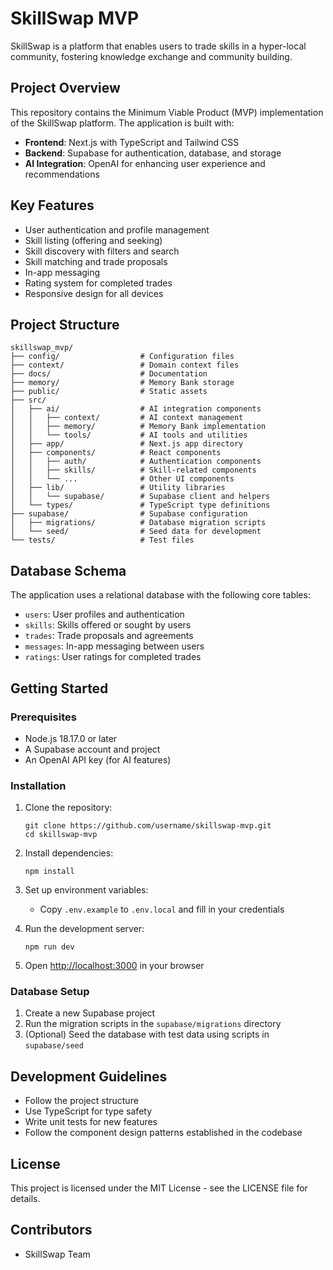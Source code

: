 # SkillSwap MVP

SkillSwap is a platform that enables users to trade skills in a hyper-local community, fostering knowledge exchange and community building.

## Project Overview

This repository contains the Minimum Viable Product (MVP) implementation of the SkillSwap platform. The application is built with:

- **Frontend**: Next.js with TypeScript and Tailwind CSS
- **Backend**: Supabase for authentication, database, and storage
- **AI Integration**: OpenAI for enhancing user experience and recommendations

## Key Features

- User authentication and profile management
- Skill listing (offering and seeking)
- Skill discovery with filters and search
- Skill matching and trade proposals
- In-app messaging
- Rating system for completed trades
- Responsive design for all devices

## Project Structure

```
skillswap_mvp/
├── config/                  # Configuration files
├── context/                 # Domain context files
├── docs/                    # Documentation
├── memory/                  # Memory Bank storage
├── public/                  # Static assets
├── src/
│   ├── ai/                  # AI integration components
│   │   ├── context/         # AI context management
│   │   ├── memory/          # Memory Bank implementation
│   │   └── tools/           # AI tools and utilities
│   ├── app/                 # Next.js app directory
│   ├── components/          # React components
│   │   ├── auth/            # Authentication components
│   │   ├── skills/          # Skill-related components
│   │   └── ...              # Other UI components
│   ├── lib/                 # Utility libraries
│   │   └── supabase/        # Supabase client and helpers
│   └── types/               # TypeScript type definitions
├── supabase/                # Supabase configuration
│   ├── migrations/          # Database migration scripts
│   └── seed/                # Seed data for development
└── tests/                   # Test files
```

## Database Schema

The application uses a relational database with the following core tables:

- `users`: User profiles and authentication
- `skills`: Skills offered or sought by users
- `trades`: Trade proposals and agreements
- `messages`: In-app messaging between users
- `ratings`: User ratings for completed trades

## Getting Started

### Prerequisites

- Node.js 18.17.0 or later
- A Supabase account and project
- An OpenAI API key (for AI features)

### Installation

1. Clone the repository:
   ```
   git clone https://github.com/username/skillswap-mvp.git
   cd skillswap-mvp
   ```

2. Install dependencies:
   ```
   npm install
   ```

3. Set up environment variables:
   - Copy `.env.example` to `.env.local` and fill in your credentials

4. Run the development server:
   ```
   npm run dev
   ```

5. Open [http://localhost:3000](http://localhost:3000) in your browser

### Database Setup

1. Create a new Supabase project
2. Run the migration scripts in the `supabase/migrations` directory
3. (Optional) Seed the database with test data using scripts in `supabase/seed`

## Development Guidelines

- Follow the project structure
- Use TypeScript for type safety
- Write unit tests for new features
- Follow the component design patterns established in the codebase

## License

This project is licensed under the MIT License - see the LICENSE file for details.

## Contributors

- SkillSwap Team
